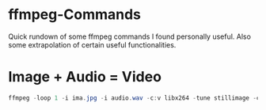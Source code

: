 # ffmpeg-Commands
Quick rundown of some ffmpeg commands I found personally useful. Also some extrapolation of certain useful functionalities.


# Image + Audio = Video
```powershell
ffmpeg -loop 1 -i ima.jpg -i audio.wav -c:v libx264 -tune stillimage -c:a aac -b:a 192k -pix_fmt yuv420p -shortest out.mp4
```